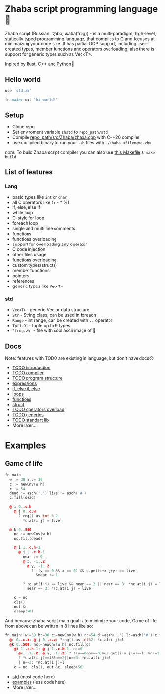 # Zhaba script programming language🐸

Zhaba script (Russian: ˈʐabə, жаба(frog)) - is a multi-paradigm, high-level, statically typed programming language, that compiles to C and focuses at minimaizing your code size. It has partial OOP support, including user-created types, member functions and operators overloading, also there is support for generic types such as Vec\<T\>.

Inpired by Rust, C++ and Python🐍

## Hello world

```ruby
use 'std.zh'

fn main: out 'hi world!'
```

## Setup

- Clone repo
- Set enviroment variable `zhstd` to `repo_path/std`
- Compile [repo_path/src/Zhaba/zhaba.cpp](./Src/Zhaba/zhaba.cpp) with C++20 compiler
- use compiled binary to run your `.zh` files with `./zhaba <filename.zh>`

_note_: To build Zhaba script compiler you can also use [this Makefile](./Src/Zhaba/Makefile) `$ make build`

## List of features

### Lang

- basic types like `int` or `char`
- all C operators like (+ - \* %)
- if, else, else if
- while loop
- C-style for loop
- foreach loop
- single and multi line comments
- functions
- functions overloading
- support for overloading any operator
- C code injection
- other files usage
- functions overloading
- custom types(structs)
- member functions
- pointers
- references
- generic types like `Vec<T>`

### std

- `Vec<T>` - generic Vector data structure
- `Str` - String class, can be used in foreach
- `Range` - int range, can be created with `..` operator
- `Tp[1-9]` - tuple up to 9 types
- `'frog.zh'` - file with cool ascii image of 🐸
## Docs

Note: features with TODO are existing in language, but don't have docs😞

- [TODO introduction](./docs/introduction.md)
- [TODO compiler](./docs/compiler.md)
- [TODO program structure](./docs/program.md)
- [expressions](./docs/expressions.md)
- [if, else if, else](./docs/if.md)
- [loops](./docs/loops.md)
- [functions](./docs/functions.md)
- [struct](./docs/struct.md)
- [TODO operators overload](./docs/operators_overload.md)
- [TODO generics](./docs/generics.md)
- [TODO standart lib](./docs/std.md)
- More later...

# Examples

## Game of life

```c++
fn main
  w := 30 h := 30
  c := newCnv(w h)
  r := 54
  dead := asch('.') live := asch('#')
  c.fill(dead)

  @ i 0..c.h
    @ j 0..c.w
      ? rng() as int % 2
        *c.at(i j) = live

  @ k 0..500
    nc := newCnv(w h)
    nc.fill(dead)

    @ i 1..c.h-1
      @ j 1..c.h-1
        near := 0
        @ x, -1..2
          @ y, -1..2
            ? !(y == 0 && x == 0) && c.get(i+x j+y) == live
              &near += 1

        ? *c.at(i j) == live && near == 2 || near == 3: *nc.at(i j) = live
        | near == 3: *nc.at(i j) = live

    c = nc
    cls()
    out &c
    sleep(50)
```

And because zhaba script main goal is to minimize your code, Game of life from above can be written in 8 lines like so:

```c++
fn main: w:=30 h:=30 c:=newCnv(w h) r:=54 d:=asch('.') l:=asch('#') c.fill(d)
  @i 0..c.h: @ j 0..c.w: ?rng() as int%2: *c.at(i j)=l
  @k 0..500: nc:=newCnv(w h) nc.fill(d)
    @i 1..c.h-1: @ j 1..c.h-1: n:=0
      @x, -1..2: @ y, -1..2: ? !(y==0&&x==0)&&c.get(i+x j+y)==l: &n+=1
      ? *c.at(i j)==l&&n==2||n==3: *nc.at(i j)=l
      | n==3: *nc.at(i j)=l
    c = nc, cls(), out &c, sleep(50)
```

- [std](./std) (most code here)
- [examples](./examples) (less code here)
- More later...
